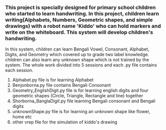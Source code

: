 
### This project is specially designed for primary school children who started to learn handwriting. In this project, children learn writing(Alphabets, Numbers, Geometric shapes, and simple drawings) with a robot name 'Kiddo' who can hold markers and write on the whiteboard. This system will develop children's handwriting.

In this system, children can learn Bengali Vowel, Consonant, Alphabet, Digits, and Geometry which covered up to grade two label knowledge. children can also learn any unknown shape which is not trained by the system. The whole work divided into 5 sessions and each .py file contains each session.

1. Alphabet.py file is for learning Alphabet
2. Benjonborna.py file contains Bengali Consonant 
3. Geometry_EnglishDigit.py file is for learning english digits and four geometric shapes (Circle, Triangle, Rectangle and line) together
4. Shorborna_BanglaDigit.py file learning Bengali consonant and Bengali digits
5. unknownShape.py file is for learning an unknown shape like flower, home etc
6. other vrep file for the simulation of kiddo's drawing






